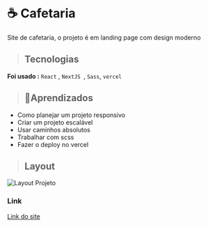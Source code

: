 
# ☕ Cafetaria

 Site de cafetaria, o projeto é  em landing page com design moderno

> ##  Tecnologias
**Foi usado :**  `React` , `NextJS `, `Sass`, `vercel `

>  ## 🚀Aprendizados
* Como planejar um projeto responsivo  
* Criar um projeto escalável 
* Usar caminhos absolutos
* Trabalhar com scss 
* Fazer o deploy no vercel

>  ## Layout



![Layout Projeto](https://github.com/AmandaLuizaFreitas/Cafetaria/assets/110351770/525ca591-db56-4df6-9969-792a967c40f9)

###  Link
 [Link do site ](https://cafetaria-chi.vercel.app/)

